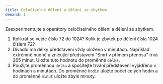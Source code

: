 ```yaml
---
title: Celočíselné dělení a dělení se zbytkem
demand: 1
---
```


Zaexperimentujte s operátory celočíselného dělení a dělení se zbytkem.

1. Kolikrát se vejde číslo 72 do 1024? Kolik je zbytek po dělení čísla 1024 číslem 72?
1. Divadlo má délky představení vždy uloženo v minutách. Například extrémně nudné a zničující představení "Smrt v přímém přenosu" trvá 265 minut. Uložte tuto hodnotu do proměnné `delka`.
1. Použijte proměnnou `delka` a spočítejte trvání představení vyjádřeno v hodinách a minutách. Do proměnné `hodin` uložte počet celých hodin a do proměnné `minut` uložte zbylé minuty.
